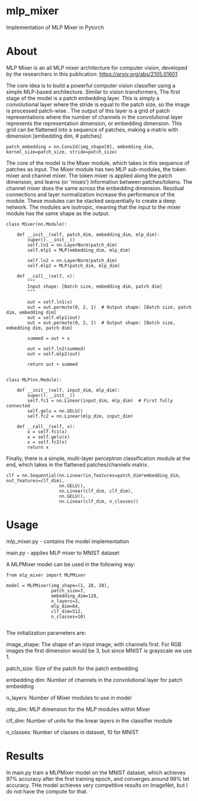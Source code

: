 # mlp_mixer
Implementation of MLP Mixer in Pytorch

# About
MLP Mixer is an all MLP mixer architecture for computer vision, developed by the
researchers in this publication: https://arxiv.org/abs/2105.01601

The core idea is to build a powerful computer vision classifier
using a simple MLP-based architecture.  Similar to vision transformers,
The first stage of the model is a patch embedding layer.  This is simply a convolutional 
layer where the stride is equal to the patch size, so the image is processed patch-wise
.  The output of this layer is a grid of patch representations where the number of channels 
in the convolutional layer represents the representation dimension, or embedding dimension.
This grid can be flattened into a sequence of patches, making a matrix with dimension [embedding dim, # patches]

```
patch_embedding = nn.Conv2d(img_shape[0], embedding_dim, kernel_size=patch_size, stride=patch_size)
```

The core of the model is the Mixer module, which takes in this sequence of patches
as input.  The Mixer module has two MLP sub-modules, the token mixer and channel mixer.
The token mixer is applied along the patch dimension, and learns (or 'mixes') information 
between patches/tokens.  The channel mixer does the same across the embedding dimension.  Residual 
connections and layer normalization increase the performance of the module.
These modules can be stacked sequentially to create a deep network.  The modules are
isotropic, meaning that the input to the mixer module has the same shape as the output.


```
class Mixer(nn.Module):

    def __init__(self, patch_dim, embedding_dim, mlp_dim):
        super().__init__()
        self.ln1 = nn.LayerNorm(patch_dim)
        self.mlp1 = MLP(embedding_dim, mlp_dim)

        self.ln2 = nn.LayerNorm(patch_dim)
        self.mlp2 = MLP(patch_dim, mlp_dim)

    def __call__(self, x):
        """
        Input shape: [Batch size, embedding dim, patch dim]
        """

        out = self.ln1(x)
        out = out.permute(0, 2, 1)  # Output shape: [Batch size, patch dim, embedding dim]
        out = self.mlp1(out)
        out = out.permute(0, 2, 1)  # Output shape: [Batch size, embedding dim, patch dim]

        summed = out + x

        out = self.ln2(summed)
        out = self.mlp2(out)

        return out + summed


class MLP(nn.Module):

    def __init__(self, input_dim, mlp_dim):
        super().__init__()
        self.fc1 = nn.Linear(input_dim, mlp_dim)  # First fully connected
        self.gelu = nn.GELU()
        self.fc2 = nn.Linear(mlp_dim, input_dim)

    def __call__(self, x):
        x = self.fc1(x)
        x = self.gelu(x)
        x = self.fc2(x)
        return x
```


Finally, there is a simple, multi-layer perceptron classification module at the end, which takes
in the flattened patches/channels matrix.

```
clf = nn.Sequential(nn.Linear(in_features=patch_dim*embedding_dim, out_features=clf_dim),
                    nn.GELU(),
                    nn.Linear(clf_dim, clf_dim),
                    nn.GELU(),
                    nn.Linear(clf_dim, n_classes))
```

# Usage
mlp_mixer.py - contains the model implementation

main.py - applies MLP mixer to MNIST dataset


A MLPMixer model can be used in the following way:
```
from mlp_mixer import MLPMixer

model = MLPMixer(img_shape=(1, 28, 28),
                 patch_size=7,
                 embedding_dim=128,
                 n_layers=3,
                 mlp_dim=64,
                 clf_dim=512,
                 n_classes=10)
                 
```
The initialization parameters are:

image_shape: The shape of an input image, with channels first.
For RGB images the first dimension would be 3, but since MNIST is grayscale
we use 1.

patch_size: Size of the patch for the patch embedding

embedding dim: Number of channels in the convolutional layer
for patch embedding

n_layers: Number of Mixer modules to use in model

mlp_dim: MLP dimension for the MLP modules within Mixer

clf_dim: Number of units for the linear layers in the classifier module

n_classes: Number of classes in dataset, 10 for MNIST

# Results
In main.py train a MLPMixer model on the MNIST dataset, which achieves
97% accuracy after the first training epoch, and converges
around 99% tet accuracy. THe model achieves very competitive results on ImageNet,
but I do not have the compute for that.